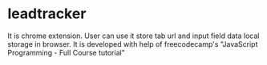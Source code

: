 # leadtracker
It is chrome extension. 
User can use it store tab url and input field data local storage in browser.
It is developed with help of freecodecamp's "JavaScript Programming - Full Course tutorial"
